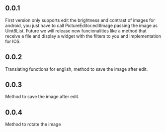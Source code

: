 ## 0.0.1
First version only supports edit the brightness and contrast of images for android, you just have to
call PictureEditor.editImage passing the image as Uint8List. Future we will release new funcionalities
like a method that receive a file and display a widget with the filters to you and implementation
for IOS.  

## 0.0.2
Translating functions for english, method to save the image after edit.

## 0.0.3
Method to save the image after edit.

## 0.0.4 
Method to rotate the image
